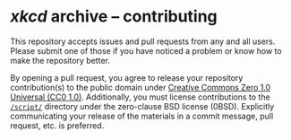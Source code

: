 # <i>xkcd</i> archive &ndash;&nbsp;contributing

This repository accepts issues and pull requests from any and all users. Please submit one of those if you have noticed a problem or know how to make the repository better.

By opening a pull request, you agree to release your repository contribution(s) to the public domain under [Creative Commons Zero&nbsp;1.0 Universal (CC0&nbsp;1.0)](./licenses/CC0-1.0.md). Additionally, you must license contributions to the [`/script/`](./script/) directory under the zero-clause BSD license (0BSD). Explicitly communicating your release of the materials in a commit message, pull request, etc. is preferred.
